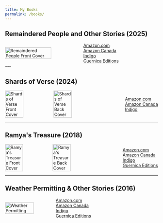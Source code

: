 ```yaml
---
title: My Books
permalink: /books/
---
```



## Remaindered People and Other Stories (2025)
<div style="display: flex; gap: 20px; align-items: center;">
  <div style="display: flex; gap: 10px;">
    <img src="/pratap-reddy/assets/images/remaindered-people.jpg" alt="Remaindered People Front Cover" style="width: 80%;">
  </div>
  <div>
    <ul style="list-style: none; padding: 0; margin: 0; white-space: nowrap;">
      <li><a href="https://a.co/d/34caoEF" target="_blank">Amazon.com</a></li>
      <li><a href="https://a.co/d/37KU2fG" target="_blank">Amazon Canada</a></li>
      <li><a href="https://www.indigo.ca/en-ca/remaindered-people-other-stories/9781771839365.html" target="_blank">Indigo</a></li>
      <li><a href="https://guernicaeditions.com/products/remaindered-people-amp-other-stories" target="_blank">Guernica Editions</a></li>
    </ul>
  </div>
</div>
---

## Shards of Verse (2024) 
<div style="display: flex; gap: 20px; align-items: center;">
  <div style="display: flex; gap: 10px;">
    <img src="/pratap-reddy/assets/images/shards-front.png" alt="Shards of Verse Front Cover" style="width: 40%;">
    <img src="/pratap-reddy/assets/images/shards-back.png" alt="Shards of Verse Back Cover" style="width: 40%;">
  </div>
  <div>
    <ul style="list-style: none; padding: 0; margin: 0; white-space: nowrap;">
      <li><a href="https://a.co/d/1gXeKcF" target="_blank">Amazon.com</a></li>
      <li><a href="https://a.co/d/6u5zofX" target="_blank">Amazon Canada</a></li>
      <li><a href="https://www.indigo.ca/en-ca/shards-of-verse/9781069162908.html" target="_blank">Indigo</a></li>
    </ul>
  </div>
</div>

---

## Ramya's Treasure (2018)
<div style="display: flex; gap: 20px; align-items: center;">
  <div style="display: flex; gap: 10px;">
    <img src="/pratap-reddy/assets/images/ramya-front.jpg" alt="Ramya's Treasure Front Cover" style="width: 40%;">
    <img src="/pratap-reddy/assets/images/ramya-back.jpg" alt="Ramya's Treasure Back Cover" style="width: 40%;">
  </div>
  <div>
    <ul style="list-style: none; padding: 0; margin: 0; white-space: nowrap;">
      <li><a href="https://a.co/d/gMKhE8D" target="_blank">Amazon.com</a></li>
      <li><a href="https://a.co/d/brJkvG5" target="_blank">Amazon Canada</a></li>
      <li><a href="https://www.indigo.ca/en-ca/ramyas-treasure/9781771833288.html" target="_blank">Indigo</a></li>
      <li><a href="https://guernicaeditions.com/products/ramyas-treasure" target="_blank">Guernica Editions</a></li>
    </ul>
  </div>
</div>


---

## Weather Permitting & Other Stories (2016)
<div style="display: flex; gap: 20px; align-items: center;">
  <div style="display: flex; gap: 10px;">
    <img src="/pratap-reddy/assets/images/weather-permitting.jpg" alt="Weather Permitting" style="width: 80%;">
  </div>
  <div>
    <ul style="list-style: none; padding: 0; margin: 0; white-space: nowrap;">
      <li><a href="https://a.co/d/g2OVS0m" target="_blank">Amazon.com</a></li>
      <li><a href="https://a.co/d/6ChLLvd" target="_blank">Amazon Canada</a></li>
      <li><a href="https://www.indigo.ca/en-ca/weather-permitting-other-stories/9781771830560.html" target="_blank">Indigo</a></li>
      <li><a href="https://guernicaeditions.com/products/weather-permitting-amp-other-stories" target="_blank">Guernica Editions</a></li>
    </ul>
  </div>
</div>